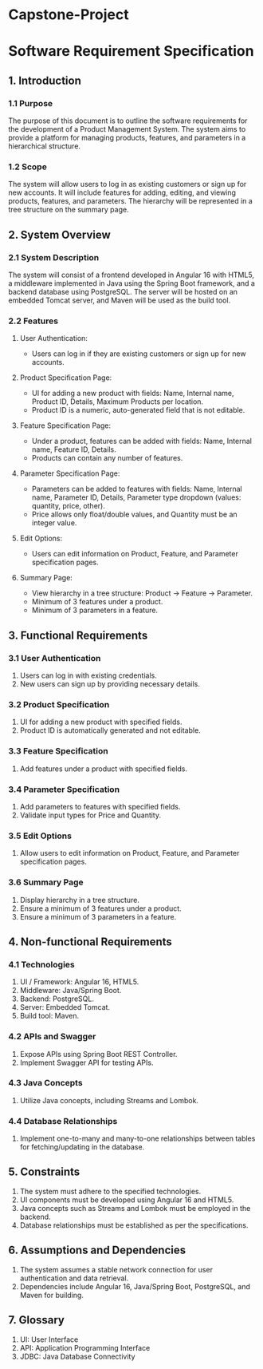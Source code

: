 # Capstone-Project
# Software Requirement Specification

## 1. Introduction

### 1.1 Purpose
The purpose of this document is to outline the software requirements for the development of a Product Management System. The system aims to provide a platform for managing products, features, and parameters in a hierarchical structure.

### 1.2 Scope
The system will allow users to log in as existing customers or sign up for new accounts. It will include features for adding, editing, and viewing products, features, and parameters. The hierarchy will be represented in a tree structure on the summary page.

## 2. System Overview

### 2.1 System Description
The system will consist of a frontend developed in Angular 16 with HTML5, a middleware implemented in Java using the Spring Boot framework, and a backend database using PostgreSQL. The server will be hosted on an embedded Tomcat server, and Maven will be used as the build tool.

### 2.2 Features
1. User Authentication:
   - Users can log in if they are existing customers or sign up for new accounts.

2. Product Specification Page:
   - UI for adding a new product with fields: Name, Internal name, Product ID, Details, Maximum Products per location.
   - Product ID is a numeric, auto-generated field that is not editable.

3. Feature Specification Page:
   - Under a product, features can be added with fields: Name, Internal name, Feature ID, Details.
   - Products can contain any number of features.

4. Parameter Specification Page:
   - Parameters can be added to features with fields: Name, Internal name, Parameter ID, Details, Parameter type dropdown (values: quantity, price, other).
   - Price allows only float/double values, and Quantity must be an integer value.

5. Edit Options:
   - Users can edit information on Product, Feature, and Parameter specification pages.

6. Summary Page:
   - View hierarchy in a tree structure: Product -> Feature -> Parameter.
   - Minimum of 3 features under a product.
   - Minimum of 3 parameters in a feature.

## 3. Functional Requirements

### 3.1 User Authentication
1. Users can log in with existing credentials.
2. New users can sign up by providing necessary details.

### 3.2 Product Specification
1. UI for adding a new product with specified fields.
2. Product ID is automatically generated and not editable.

### 3.3 Feature Specification
1. Add features under a product with specified fields.

### 3.4 Parameter Specification
1. Add parameters to features with specified fields.
2. Validate input types for Price and Quantity.

### 3.5 Edit Options
1. Allow users to edit information on Product, Feature, and Parameter specification pages.

### 3.6 Summary Page
1. Display hierarchy in a tree structure.
2. Ensure a minimum of 3 features under a product.
3. Ensure a minimum of 3 parameters in a feature.

## 4. Non-functional Requirements

### 4.1 Technologies
1. UI / Framework: Angular 16, HTML5.
2. Middleware: Java/Spring Boot.
3. Backend: PostgreSQL.
4. Server: Embedded Tomcat.
5. Build tool: Maven.

### 4.2 APIs and Swagger
1. Expose APIs using Spring Boot REST Controller.
2. Implement Swagger API for testing APIs.

### 4.3 Java Concepts
1. Utilize Java concepts, including Streams and Lombok.

### 4.4 Database Relationships
1. Implement one-to-many and many-to-one relationships between tables for fetching/updating in the database.

## 5. Constraints

1. The system must adhere to the specified technologies.
2. UI components must be developed using Angular 16 and HTML5.
3. Java concepts such as Streams and Lombok must be employed in the backend.
4. Database relationships must be established as per the specifications.

## 6. Assumptions and Dependencies

1. The system assumes a stable network connection for user authentication and data retrieval.
2. Dependencies include Angular 16, Java/Spring Boot, PostgreSQL, and Maven for building.

## 7. Glossary

1. UI: User Interface
2. API: Application Programming Interface
3. JDBC: Java Database Connectivity
